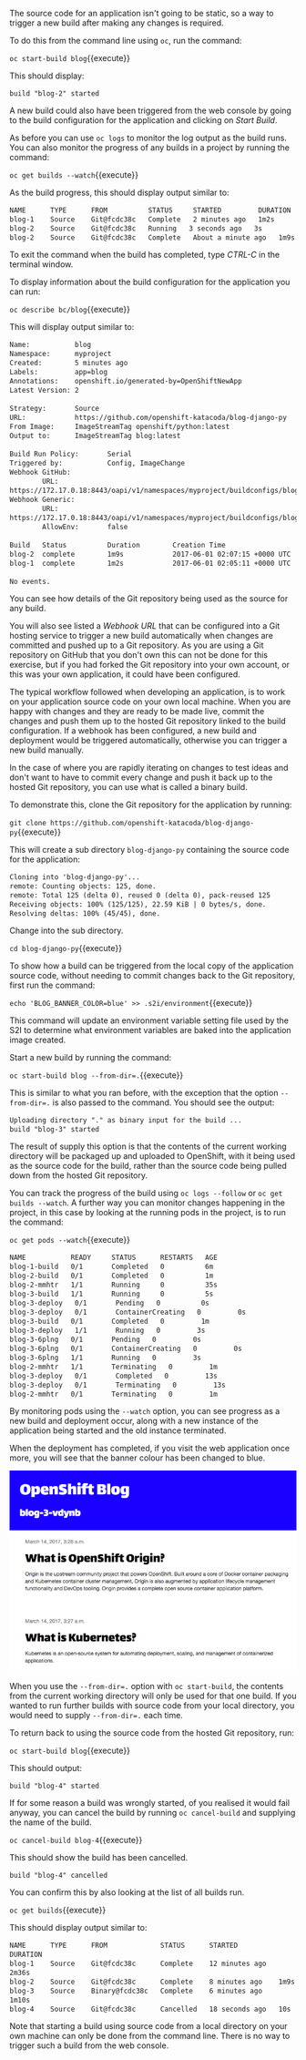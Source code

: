 The source code for an application isn't going to be static, so a way to trigger a new build after making any changes is required.

To do this from the command line using ``oc``, run the command:

``oc start-build blog``{{execute}}

This should display:

```
build "blog-2" started
```

A new build could also have been triggered from the web console by going to the build configuration for the application and clicking on _Start Build_.

As before you can use ``oc logs`` to monitor the log output as the build runs. You can also monitor the progress of any builds in a project by running the command:

``oc get builds --watch``{{execute}}

As the build progress, this should display output similar to:

```
NAME      TYPE      FROM          STATUS     STARTED         DURATION
blog-1    Source    Git@fcdc38c   Complete   2 minutes ago   1m2s
blog-2    Source    Git@fcdc38c   Running   3 seconds ago   3s
blog-2    Source    Git@fcdc38c   Complete   About a minute ago   1m9s
```

To exit the command when the build has completed, type _CTRL-C_ in the terminal window.

To display information about the build configuration for the application you can run:

``oc describe bc/blog``{{execute}}

This will display output similar to:

```
Name:           blog
Namespace:      myproject
Created:        5 minutes ago
Labels:         app=blog
Annotations:    openshift.io/generated-by=OpenShiftNewApp
Latest Version: 2

Strategy:       Source
URL:            https://github.com/openshift-katacoda/blog-django-py
From Image:     ImageStreamTag openshift/python:latest
Output to:      ImageStreamTag blog:latest

Build Run Policy:       Serial
Triggered by:           Config, ImageChange
Webhook GitHub:
        URL:    https://172.17.0.18:8443/oapi/v1/namespaces/myproject/buildconfigs/blog/webhooks/wrmDd4vYVA9J0NWB0Eaw/github
Webhook Generic:
        URL:            https://172.17.0.18:8443/oapi/v1/namespaces/myproject/buildconfigs/blog/webhooks/TjJ9AP7__NbNVaqC7vIk/generic
        AllowEnv:       false

Build   Status          Duration        Creation Time
blog-2  complete        1m9s            2017-06-01 02:07:15 +0000 UTC
blog-1  complete        1m2s            2017-06-01 02:05:11 +0000 UTC

No events.
```

You can see how details of the Git repository being used as the source for any build.

You will also see listed a _Webhook URL_ that can be configured into a Git hosting service to trigger a new build automatically when changes are committed and pushed up to a Git repository. As you are using a Git repository on GitHub that you don't own this can not be done for this exercise, but if you had forked the Git repository into your own account, or this was your own application, it could have been configured.

The typical workflow followed when developing an application, is to work on your application source code on your own local machine. When you are happy with changes and they are ready to be made live, commit the changes and push them up to the hosted Git repository linked to the build configuration. If a webhook has been configured, a new build and deployment would be triggered automatically, otherwise you can trigger a new build manually.

In the case of where you are rapidly iterating on changes to test ideas and don't want to have to commit every change and push it back up to the hosted Git repository, you can use what is called a binary build.

To demonstrate this, clone the Git repository for the application by running:

``git clone https://github.com/openshift-katacoda/blog-django-py``{{execute}}

This will create a sub directory ``blog-django-py`` containing the source code for the application:

```
Cloning into 'blog-django-py'...
remote: Counting objects: 125, done.
remote: Total 125 (delta 0), reused 0 (delta 0), pack-reused 125
Receiving objects: 100% (125/125), 22.59 KiB | 0 bytes/s, done.
Resolving deltas: 100% (45/45), done.
```

Change into the sub directory.

``cd blog-django-py``{{execute}}

To show how a build can be triggered from the local copy of the application source code, without needing to commit changes back to the Git repository, first run the command:

``echo 'BLOG_BANNER_COLOR=blue' >> .s2i/environment``{{execute}}

This command will update an environment variable setting file used by the S2I to determine what environment variables are baked into the application image created.

Start a new build by running the command:

``oc start-build blog --from-dir=.``{{execute}}

This is similar to what you ran before, with the exception that the option ``--from-dir=.`` is also passed to the command. You should see the output:

```
Uploading directory "." as binary input for the build ...
build "blog-3" started
```

The result of supply this option is that the contents of the current working directory will be packaged up and uploaded to OpenShift, with it being used as the source code for the build, rather than the source code being pulled down from the hosted Git repository.

You can track the progress of the build using ``oc logs --follow`` or ``oc get builds --watch``. A further way you can monitor changes happening in the project, in this case by looking at the running pods in the project, is to run the command:

``oc get pods --watch``{{execute}}

```
NAME           READY     STATUS      RESTARTS   AGE
blog-1-build   0/1       Completed   0          6m
blog-2-build   0/1       Completed   0          1m
blog-2-mmhtr   1/1       Running     0          35s
blog-3-build   1/1       Running     0          5s
blog-3-deploy   0/1       Pending   0          0s
blog-3-deploy   0/1       ContainerCreating   0         0s
blog-3-build   0/1       Completed   0         1m
blog-3-deploy   1/1       Running   0         3s
blog-3-6plng   0/1       Pending   0         0s
blog-3-6plng   0/1       ContainerCreating   0         0s
blog-3-6plng   1/1       Running   0         3s
blog-2-mmhtr   1/1       Terminating   0         1m
blog-3-deploy   0/1       Completed   0         13s
blog-3-deploy   0/1       Terminating   0         13s
blog-2-mmhtr   0/1       Terminating   0         1m
```

By monitoring pods using the ``--watch`` option, you can see progress as a new build and deployment occur, along with a new instance of the application being started and the old instance terminated.

When the deployment has completed, if you visit the web application once more, you will see that the banner colour has been changed to blue.

![Blog Web Site](../../assets/intro-openshift/deploying-python/07-blog-web-site-blue.png)

When you use the ``--from-dir=.`` option with ``oc start-build``, the contents from the current working directory will only be used for that one build. If you wanted to run further builds with source code from your local directory, you would need to supply ``--from-dir=.`` each time.

To return back to using the source code from the hosted Git repository, run:


``oc start-build blog``{{execute}}

This should output:

```
build "blog-4" started
```

If for some reason a build was wrongly started, of you realised it would fail anyway, you can cancel the build by running ``oc cancel-build`` and supplying the name of the build.

``oc cancel-build blog-4``{{execute}}

This should show the build has been cancelled.

```
build "blog-4" cancelled
```

You can confirm this by also looking at the list of all builds run.

``oc get builds``{{execute}}

This should display output similar to:

```
NAME      TYPE      FROM             STATUS      STARTED          DURATION
blog-1    Source    Git@fcdc38c      Complete    12 minutes ago   2m36s
blog-2    Source    Git@fcdc38c      Complete    8 minutes ago    1m9s
blog-3    Source    Binary@fcdc38c   Complete    6 minutes ago    1m10s
blog-4    Source    Git@fcdc38c      Cancelled   18 seconds ago   10s
```

Note that starting a build using source code from a local directory on your own machine can only be done from the command line. There is no way to trigger such a build from the web console.



